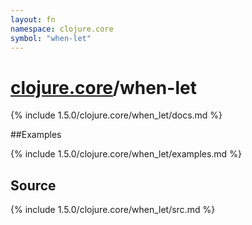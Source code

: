 ```yaml
---
layout: fn
namespace: clojure.core
symbol: "when-let"
---
```


# [clojure.core](../)/when-let

{% include 1.5.0/clojure.core/when_let/docs.md %}

##Examples

{% include 1.5.0/clojure.core/when_let/examples.md %}
## Source
{% include 1.5.0/clojure.core/when_let/src.md %}

